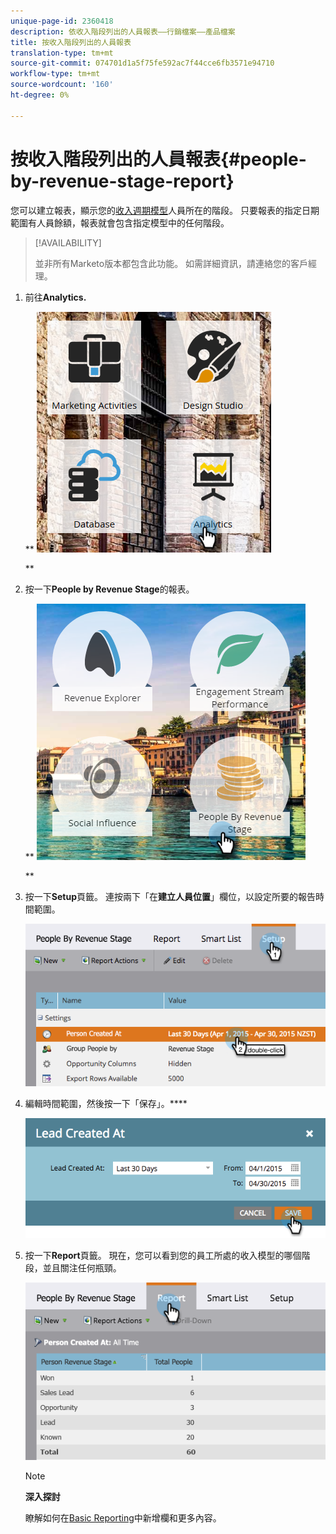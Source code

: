 ```yaml
---
unique-page-id: 2360418
description: 依收入階段列出的人員報表——行銷檔案——產品檔案
title: 按收入階段列出的人員報表
translation-type: tm+mt
source-git-commit: 074701d1a5f75fe592ac7f44cce6fb3571e94710
workflow-type: tm+mt
source-wordcount: '160'
ht-degree: 0%

---
```



# 按收入階段列出的人員報表{#people-by-revenue-stage-report}

您可以建立報表，顯示您的[收入週期模型](http://docs.marketo.com/display/docs/revenue+cycle+models)人員所在的階段。 只要報表的指定日期範圍有人員餘額，報表就會包含指定模型中的任何階段。

>[!AVAILABILITY]
>
>
>並非所有Marketo版本都包含此功能。 如需詳細資訊，請連絡您的客戶經理。

1. 前往&#x200B;**Analytics.**

   ** ![](assets/image2017-3-27-15-3a43-3a55.png)

   **

1. 按一下&#x200B;**People by Revenue Stage**&#x200B;的報表。

   ** ![](assets/image2017-3-27-15-3a46-3a27.png)

   **

1. 按一下&#x200B;**Setup**&#x200B;頁籤。 連按兩下「在&#x200B;**建立人員位置**」欄位，以設定所要的報告時間範圍。

   ![](assets/image2017-3-28-8-3a6-3a23.png)

1. 編輯時間範圍，然後按一下「保存」。****

   ![](assets/image2015-4-29-12-3a11-3a31.png)

1. 按一下&#x200B;**Report**&#x200B;頁籤。 現在，您可以看到您的員工所處的收入模型的哪個階段，並且關注任何瓶頸。

   ![](assets/image2017-3-28-8-3a6-3a48.png)

   >[!NOTE]
   >
   >**深入探討**
   >
   >
   >瞭解如何在[Basic Reporting](http://docs.marketo.com/display/docs/basic+reporting)中新增欄和更多內容。

